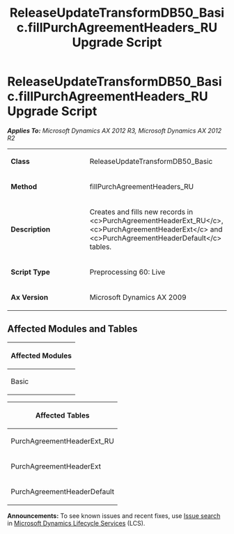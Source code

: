 ﻿---
title: ReleaseUpdateTransformDB50_Basic.fillPurchAgreementHeaders_RU Upgrade Script
TOCTitle: ReleaseUpdateTransformDB50_Basic.fillPurchAgreementHeaders_RU Upgrade Script
ms:assetid: d38133b7-35a2-0711-1888-c4d74894d2e1
ms:mtpsurl: https://msdn.microsoft.com/en-us/library/JJ686979(v=AX.60)
ms:contentKeyID: 49711429
ms.date: 05/18/2015
mtps_version: v=AX.60
---

# ReleaseUpdateTransformDB50\_Basic.fillPurchAgreementHeaders\_RU Upgrade Script 


_**Applies To:** Microsoft Dynamics AX 2012 R3, Microsoft Dynamics AX 2012 R2_

<table>
<colgroup>
<col style="width: 50%" />
<col style="width: 50%" />
</colgroup>
<tbody>
<tr class="odd">
<td><p><strong>Class</strong></p></td>
<td><p>ReleaseUpdateTransformDB50_Basic</p></td>
</tr>
<tr class="even">
<td><p><strong>Method</strong></p></td>
<td><p>fillPurchAgreementHeaders_RU</p></td>
</tr>
<tr class="odd">
<td><p><strong>Description</strong></p></td>
<td><p>Creates and fills new records in &lt;c&gt;PurchAgreementHeaderExt_RU&lt;/c&gt;, &lt;c&gt;PurchAgreementHeaderExt&lt;/c&gt; and &lt;c&gt;PurchAgreementHeaderDefault&lt;/c&gt; tables.</p></td>
</tr>
<tr class="even">
<td><p><strong>Script Type</strong></p></td>
<td><p>Preprocessing 60: Live</p></td>
</tr>
<tr class="odd">
<td><p><strong>Ax Version</strong></p></td>
<td><p>Microsoft Dynamics AX 2009</p></td>
</tr>
</tbody>
</table>


## Affected Modules and Tables

<table>
<colgroup>
<col style="width: 100%" />
</colgroup>
<thead>
<tr class="header">
<th><p>Affected Modules</p></th>
</tr>
</thead>
<tbody>
<tr class="odd">
<td><p>Basic</p></td>
</tr>
</tbody>
</table>


<table>
<colgroup>
<col style="width: 100%" />
</colgroup>
<thead>
<tr class="header">
<th><p>Affected Tables</p></th>
</tr>
</thead>
<tbody>
<tr class="odd">
<td><p>PurchAgreementHeaderExt_RU</p></td>
</tr>
<tr class="even">
<td><p>PurchAgreementHeaderExt</p></td>
</tr>
<tr class="odd">
<td><p>PurchAgreementHeaderDefault</p></td>
</tr>
</tbody>
</table>

  
**Announcements:** To see known issues and recent fixes, use [Issue search](http://go.microsoft.com/fwlink/?linkid=389258) in [Microsoft Dynamics Lifecycle Services](http://go.microsoft.com/fwlink/?linkid=306505) (LCS).

